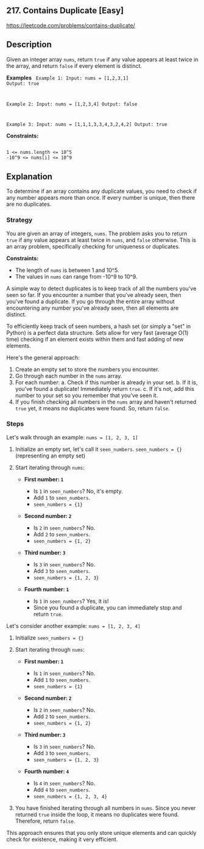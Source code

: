 ## 217. Contains Duplicate [Easy]
https://leetcode.com/problems/contains-duplicate/

## Description
Given an integer array `nums`, return `true` if any value appears at least twice in the array, and return `false` if every element is distinct.

**Examples**
<code>
Example 1:
Input: nums = [1,2,3,1]
Output: true

Example 2:
Input: nums = [1,2,3,4]
Output: false

Example 3:
Input: nums = [1,1,1,3,3,4,3,2,4,2]
Output: true
</code>

**Constraints:**

<code>
1 <= nums.length <= 10^5
-10^9 <= nums[i] <= 10^9
</code>


## Explanation
To determine if an array contains any duplicate values, you need to check if any number appears more than once. If every number is unique, then there are no duplicates.

### Strategy
You are given an array of integers, `nums`.
The problem asks you to return `true` if any value appears at least twice in `nums`, and `false` otherwise.
This is an array problem, specifically checking for uniqueness or duplicates.

**Constraints:**
* The length of `nums` is between 1 and 10^5.
* The values in `nums` can range from -10^9 to 10^9.

A simple way to detect duplicates is to keep track of all the numbers you've seen so far. If you encounter a number that you've already seen, then you've found a duplicate. If you go through the entire array without encountering any number you've already seen, then all elements are distinct.

To efficiently keep track of seen numbers, a hash set (or simply a "set" in Python) is a perfect data structure. Sets allow for very fast (average O(1) time) checking if an element exists within them and fast adding of new elements.

Here's the general approach:
1.  Create an empty set to store the numbers you encounter.
2.  Go through each number in the `nums` array.
3.  For each number:
    a.  Check if this number is already in your set.
    b.  If it is, you've found a duplicate! Immediately return `true`.
    c.  If it's not, add this number to your set so you remember that you've seen it.
4.  If you finish checking all numbers in the `nums` array and haven't returned `true` yet, it means no duplicates were found. So, return `false`.

### Steps
Let's walk through an example: `nums = [1, 2, 3, 1]`

1.  Initialize an empty set, let's call it `seen_numbers`.
    `seen_numbers = {}` (representing an empty set)

2.  Start iterating through `nums`:

    * **First number: `1`**
        * Is `1` in `seen_numbers`? No, it's empty.
        * Add `1` to `seen_numbers`.
        * `seen_numbers = {1}`

    * **Second number: `2`**
        * Is `2` in `seen_numbers`? No.
        * Add `2` to `seen_numbers`.
        * `seen_numbers = {1, 2}`

    * **Third number: `3`**
        * Is `3` in `seen_numbers`? No.
        * Add `3` to `seen_numbers`.
        * `seen_numbers = {1, 2, 3}`

    * **Fourth number: `1`**
        * Is `1` in `seen_numbers`? Yes, it is!
        * Since you found a duplicate, you can immediately stop and return `true`.

Let's consider another example: `nums = [1, 2, 3, 4]`

1.  Initialize `seen_numbers = {}`

2.  Start iterating through `nums`:

    * **First number: `1`**
        * Is `1` in `seen_numbers`? No.
        * Add `1` to `seen_numbers`.
        * `seen_numbers = {1}`

    * **Second number: `2`**
        * Is `2` in `seen_numbers`? No.
        * Add `2` to `seen_numbers`.
        * `seen_numbers = {1, 2}`

    * **Third number: `3`**
        * Is `3` in `seen_numbers`? No.
        * Add `3` to `seen_numbers`.
        * `seen_numbers = {1, 2, 3}`

    * **Fourth number: `4`**
        * Is `4` in `seen_numbers`? No.
        * Add `4` to `seen_numbers`.
        * `seen_numbers = {1, 2, 3, 4}`

3.  You have finished iterating through all numbers in `nums`. Since you never returned `true` inside the loop, it means no duplicates were found. Therefore, return `false`.

This approach ensures that you only store unique elements and can quickly check for existence, making it very efficient.
